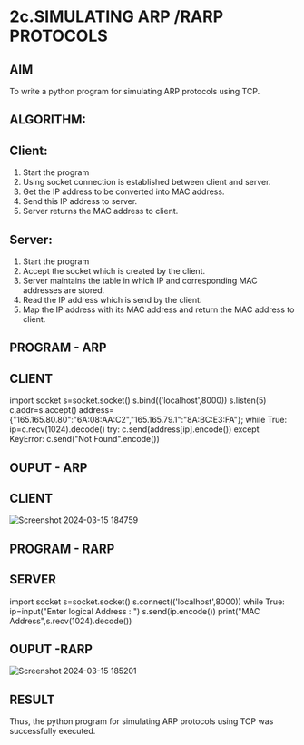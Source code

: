 # 2c.SIMULATING ARP /RARP PROTOCOLS
## AIM
To write a python program for simulating ARP protocols using TCP.

## ALGORITHM:

## Client:

1. Start the program
2. Using socket connection is established between client and server.
3. Get the IP address to be converted into MAC address.
4. Send this IP address to server.
5. Server returns the MAC address to client.
   
## Server:

1. Start the program
2. Accept the socket which is created by the client.
3. Server maintains the table in which IP and corresponding MAC addresses are
stored.
4. Read the IP address which is send by the client.
5. Map the IP address with its MAC address and return the MAC address to client.

## PROGRAM - ARP

## CLIENT

import socket 
s=socket.socket() 
s.bind(('localhost',8000)) 
s.listen(5) 
c,addr=s.accept() 
address={"165.165.80.80":"6A:08:AA:C2","165.165.79.1":"8A:BC:E3:FA"}; 
while True: 
            ip=c.recv(1024).decode() 
            try: 
                c.send(address[ip].encode()) 
            except KeyError: 
                c.send("Not Found".encode())

## OUPUT - ARP

## CLIENT

![Screenshot 2024-03-15 184759](https://github.com/NaliniG007/2c.ARP_RARP_PROTOCOLS/assets/150005103/f2a9d5ce-d15e-4815-a808-78e770b94498)

## PROGRAM - RARP

## SERVER

import socket
s=socket.socket()
s.connect(('localhost',8000))
while True:
    ip=input("Enter logical Address : ")
    s.send(ip.encode())
    print("MAC Address",s.recv(1024).decode())
    
## OUPUT -RARP

![Screenshot 2024-03-15 185201](https://github.com/NaliniG007/2c.ARP_RARP_PROTOCOLS/assets/150005103/2ebf95f6-cab9-40ec-9fbc-19956837d4d3)

## RESULT
Thus, the python program for simulating ARP protocols using TCP was successfully 
executed.
